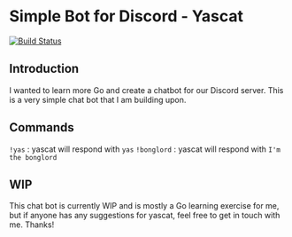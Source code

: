 # Simple Bot for Discord - Yascat
[![Build Status](https://travis-ci.org/doriable/discord-yascat.svg?branch=master)](https://travis-ci.org/doriable/discord-yascat)

## Introduction

I wanted to learn more Go and create a chatbot for our Discord server. This is a very simple chat bot that I am building upon.

## Commands

`!yas` : yascat will respond with `yas`
`!bonglord` : yascat will respond with `I'm the bonglord`

## WIP

This chat bot is currently WIP and is mostly a Go learning exercise for me, but if anyone has any suggestions for yascat, feel free to get in touch with me. Thanks!


